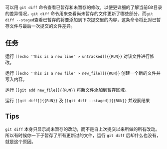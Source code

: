 可以用 `git diff` 命令查看已暂存和未暂存的修改，以便更详细的了解当前Git目录的差异情况，`git diff` 命令用来查看尚未暂存的文件更新了哪些部分，而`git diff --staged`查看已暂存的将要添加到下次提交里的内容，这条命令将比对已暂存文件与最后一次提交的文件差异。

## 任务

运行 `[[echo 'This is a new line' > untracked]]{{RUN}}` 对该文件进行修改。

运行 `[[echo 'This is a new file' > new_file]]{{RUN}}` 创建一个新的文件并写入内容。

运行 `[[git add new_file]]{{RUN}}` 将新文件添加到暂存区域。

运行 `[[git diff]]{{RUN}}` 及 `[[git diff --staged]]{{RUN}}` 并观察结果



## Tips

`git diff` 本身只显示尚未暂存的改动，而不是自上次提交以来所做的所有改动。 所以有时候你一下子暂存了所有更新过的文件，运行 `git diff` 后却什么也没有，就是这个原因。